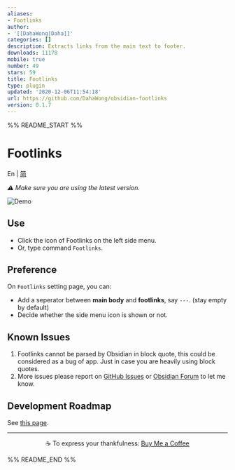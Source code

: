 ```yaml
---
aliases:
- Footlinks
author:
- '[[DahaWong|Daha]]'
categories: []
description: Extracts links from the main text to footer.
downloads: 11178
mobile: true
number: 49
stars: 59
title: Footlinks
type: plugin
updated: '2020-12-06T11:54:18'
url: https://github.com/DahaWong/obsidian-footlinks
version: 0.1.7
---
```


%% README_START %%

# Footlinks

En | [简](https://github.com/DahaWong/obsidian-footlinks/blob/main/README_zh.md)

*⚠️ Make sure you are using the latest version.*

![Demo](https://raw.githubusercontent.com/DahaWong/obsidian-footlinks/main/demo.png)

## Use
- Click the icon of Footlinks on the left side menu.
- Or, type command `Footlinks`.

## Preference
On `Footlinks` setting page, you can:
-  Add a seperator between **main body** and **footlinks**, say `---`. (stay empty by default)
- Decide whether the side menu icon is shown or not.

## Known Issues
1. Footlinks cannot be parsed by Obsidian in block quote, this could be considered as a bug of app. Just in case you are heavily using block quotes.
2. More issues please report on [GitHub Issues](https://github.com/DahaWong/obsidian-footlinks/issues) or [Obsidian Forum](https://forum.obsidian.md/t/plugin-footlinks/9494) to let me know.

## Development Roadmap
See [this page](https://github.com/DahaWong/obsidian-footlinks/projects/1).

---

<p align=center>
  ☕️ To express your thankfulness: <a href="https://buymeacoffee.com/daha" align=center>Buy Me a Coffee</a>
</p>



%% README_END %%